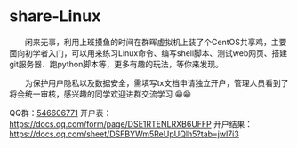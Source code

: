 # share-Linux
　　闲来无事，利用上班摸鱼的时间在群晖虚拟机上装了个CentOS共享鸡，主要面向初学者入门，可以用来练习Linux命令、编写shell脚本、测试web网页、搭建git服务器、跑python脚本等，更多有趣的玩法，等你来发现。

　　为保护用户隐私以及数据安全，需填写tx文档申请独立开户，管理人员看到了将会统一审核，感兴趣的同学欢迎进群交流学习 😁😁

QQ群：[546606771](http://qm.qq.com/cgi-bin/qm/qr?_wv=1027&k=YYfJvd_5gC2b4pdfm08xkdVbQjGOfmfn&authKey=KOKZHsvtjmK%2Fe0Wj7vGvmh2nJbbfOdx2IEzj3SBjvQ5%2BZC3mcZEH4P%2BXE7l8l%2BGn&noverify=0&group_code=546606771)
开户表：https://docs.qq.com/form/page/DSE1RTENLRXB6UFFP
开户结果：https://docs.qq.com/sheet/DSFBYWm5ReUpUQlh5?tab=jwl7i3
